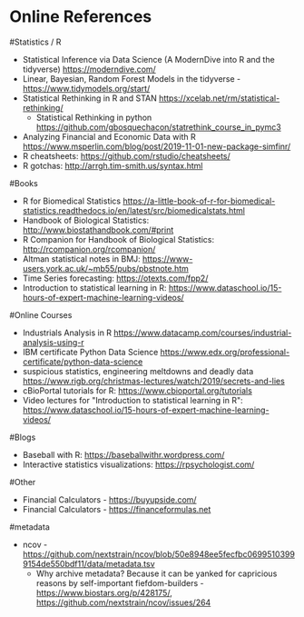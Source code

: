 # Online References

#Statistics / R
* Statistical Inference via Data Science (A ModernDive into R and the tidyverse) https://moderndive.com/
* Linear, Bayesian, Random Forest Models in the tidyverse - https://www.tidymodels.org/start/
* Statistical Rethinking in R and STAN https://xcelab.net/rm/statistical-rethinking/
  * Statistical Rethinking in python https://github.com/gbosquechacon/statrethink_course_in_pymc3
* Analyzing Financial and Economic Data with R https://www.msperlin.com/blog/post/2019-11-01-new-package-simfinr/
* R cheatsheets: https://github.com/rstudio/cheatsheets/
* R gotchas: http://arrgh.tim-smith.us/syntax.html

#Books
* R for Biomedical Statistics https://a-little-book-of-r-for-biomedical-statistics.readthedocs.io/en/latest/src/biomedicalstats.html
* Handbook of Biological Statistics: http://www.biostathandbook.com/#print
* R Companion for Handbook of Biological Statistics: http://rcompanion.org/rcompanion/
* Altman statistical notes in BMJ: https://www-users.york.ac.uk/~mb55/pubs/pbstnote.htm
* Time Series forecasting: https://otexts.com/fpp2/
* Introduction to statistical learning in R: https://www.dataschool.io/15-hours-of-expert-machine-learning-videos/

#Online Courses
* Industrials Analysis in R https://www.datacamp.com/courses/industrial-analysis-using-r
* IBM certificate Python Data Science https://www.edx.org/professional-certificate/python-data-science
* suspicious statistics, engineering meltdowns and deadly data https://www.rigb.org/christmas-lectures/watch/2019/secrets-and-lies
* cBioPortal tutorials for R: https://www.cbioportal.org/tutorials
* Video lectures for "Introduction to statistical learning in R": https://www.dataschool.io/15-hours-of-expert-machine-learning-videos/

#Blogs
* Baseball with R: https://baseballwithr.wordpress.com/
* Interactive statistics visualizations: https://rpsychologist.com/

#Other
* Financial Calculators - https://buyupside.com/
* Financial Calculators - https://financeformulas.net

#metadata
* ncov - https://github.com/nextstrain/ncov/blob/50e8948ee5fecfbc06995103999154de550bdf11/data/metadata.tsv 
     * Why archive metadata? Because it can be yanked for capricious reasons by self-important fiefdom-builders - https://www.biostars.org/p/428175/, https://github.com/nextstrain/ncov/issues/264
